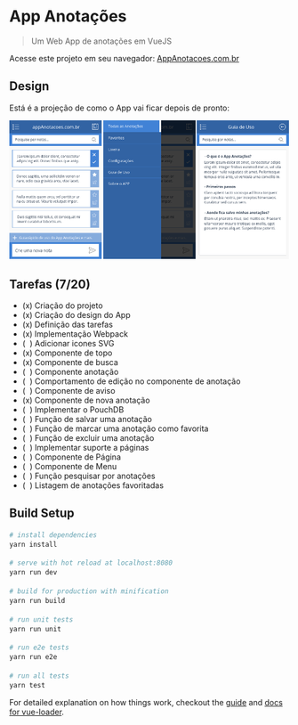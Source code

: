 # App Anotações

> Um Web App de anotações em VueJS

Acesse este projeto em seu navegador: [AppAnotacoes.com.br](http://appanotacoes.com.br/)

## Design
Está é a projeção de como o App vai ficar depois de pronto:

![Projeção do App](screenshots/projecao-app.png)

## Tarefas (7/20)
* (x) Criação do projeto
* (x) Criação do design do App
* (x) Definição das tarefas
* (x) Implementação Webpack
* (&nbsp;&nbsp;) Adicionar icones SVG
* (x) Componente de topo
* (x) Componente de busca
* (&nbsp;&nbsp;) Componente anotação
* (&nbsp;&nbsp;) Comportamento de edição no componente de anotação
* (&nbsp;&nbsp;) Componente de aviso
* (x) Componente de nova anotação
* (&nbsp;&nbsp;) Implementar o PouchDB
* (&nbsp;&nbsp;) Função de salvar uma anotação
* (&nbsp;&nbsp;) Função de marcar uma anotação como favorita
* (&nbsp;&nbsp;) Função de excluir uma anotação
* (&nbsp;&nbsp;) Implementar suporte a páginas
* (&nbsp;&nbsp;) Componente de Página
* (&nbsp;&nbsp;) Componente de Menu
* (&nbsp;&nbsp;) Função pesquisar por anotações
* (&nbsp;&nbsp;) Listagem de anotações favoritadas

## Build Setup

``` bash
# install dependencies
yarn install

# serve with hot reload at localhost:8080
yarn run dev

# build for production with minification
yarn run build

# run unit tests
yarn run unit

# run e2e tests
yarn run e2e

# run all tests
yarn test
```

For detailed explanation on how things work, checkout the [guide](http://vuejs-templates.github.io/webpack/) and [docs for vue-loader](http://vuejs.github.io/vue-loader).
